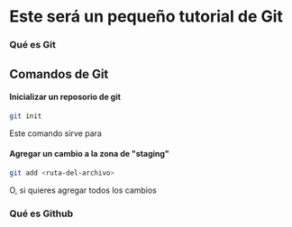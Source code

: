 # Este será un pequeño tutorial de Git


### Qué es Git



## Comandos de Git
#### Inicializar un reposorio de git
```bash
git init
```
Este comando sirve para

#### Agregar un cambio a la zona de "staging"
```bash
git add <ruta-del-archivo>
```
O, si quieres agregar todos los cambios


### Qué es Github
